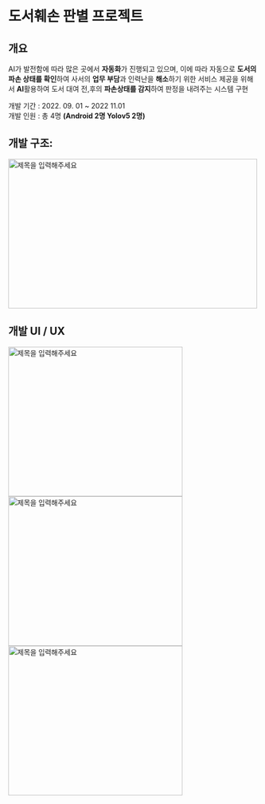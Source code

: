 # **도서훼손 판별 프로젝트**

## 개요

AI가 발전함에 따라 많은 곳에서 **자동화**가 진행되고 있으며, 이에 따라 자동으로 **도서의 파손 상태를 확인**하여 사서의 **업무 부담**과 인력난을 **해소**하기 위한 서비스 제공을 위해서  **AI**활용하여 도서 대여 전,후의 **파손상태를 감지**하여 판정을 내려주는 시스템 구현

개발 기간 : 2022. 09. 01 ~ 2022 11.01 </br>
개발 인원 : 총 4명 **(Android 2명 Yolov5 2명)**
</br>

## 개발 구조: 
<img src="https://github.com/user-attachments/assets/796de08d-aec1-4619-9aae-5dabddd34f00" alt="제목을 입력해주세요" width="500" height="300">

## 개발 UI / UX 
<img src="https://github.com/user-attachments/assets/17b6194b-3d52-4097-b2b3-f33c6788fbb3" alt="제목을 입력해주세요" width="350" height="300">
<img src="https://github.com/user-attachments/assets/9bd6ad31-fcf4-4e95-b04d-06d08d4dfac8" alt="제목을 입력해주세요" width="350" height="300">
<img src="https://github.com/user-attachments/assets/0005acf9-a04d-4d3a-b58b-4dcc471e96b3" alt="제목을 입력해주세요" width="350" height="300">


